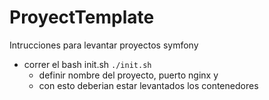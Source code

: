 # ProyectTemplate

Intrucciones para levantar proyectos symfony

- correr el bash init.sh
    `./init.sh`
    - definir nombre del proyecto, puerto nginx y 
    - con esto deberian estar levantados los contenedores 